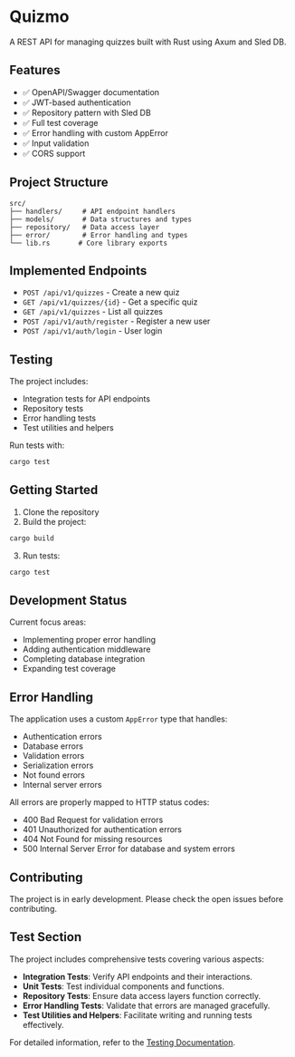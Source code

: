 # Quizmo

A REST API for managing quizzes built with Rust using Axum and Sled DB.

## Features

- ✅ OpenAPI/Swagger documentation
- ✅ JWT-based authentication
- ✅ Repository pattern with Sled DB
- ✅ Full test coverage
- ✅ Error handling with custom AppError
- ✅ Input validation
- ✅ CORS support

## Project Structure

```
src/
├── handlers/     # API endpoint handlers
├── models/       # Data structures and types
├── repository/   # Data access layer
├── error/        # Error handling and types
└── lib.rs       # Core library exports
```

## Implemented Endpoints

- `POST /api/v1/quizzes` - Create a new quiz
- `GET /api/v1/quizzes/{id}` - Get a specific quiz 
- `GET /api/v1/quizzes` - List all quizzes
- `POST /api/v1/auth/register` - Register a new user
- `POST /api/v1/auth/login` - User login

## Testing

The project includes:
- Integration tests for API endpoints
- Repository tests
- Error handling tests
- Test utilities and helpers

Run tests with:

```bash
cargo test
```

## Getting Started

1. Clone the repository
2. Build the project:
```bash
cargo build
```
3. Run tests:
```bash
cargo test
```

## Development Status

Current focus areas:
- Implementing proper error handling
- Adding authentication middleware
- Completing database integration
- Expanding test coverage

## Error Handling

The application uses a custom `AppError` type that handles:
- Authentication errors
- Database errors
- Validation errors
- Serialization errors
- Not found errors
- Internal server errors

All errors are properly mapped to HTTP status codes:
- 400 Bad Request for validation errors
- 401 Unauthorized for authentication errors
- 404 Not Found for missing resources
- 500 Internal Server Error for database and system errors

## Contributing

The project is in early development. Please check the open issues before contributing.

## Test Section

The project includes comprehensive tests covering various aspects:

- **Integration Tests**: Verify API endpoints and their interactions.
- **Unit Tests**: Test individual components and functions.
- **Repository Tests**: Ensure data access layers function correctly.
- **Error Handling Tests**: Validate that errors are managed gracefully.
- **Test Utilities and Helpers**: Facilitate writing and running tests effectively.

For detailed information, refer to the [Testing Documentation](./docs/TESTING.md).

